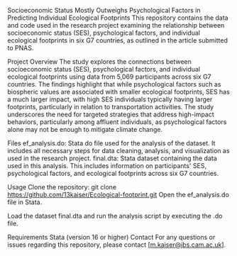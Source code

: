 Socioeconomic Status Mostly Outweighs Psychological Factors in Predicting Individual Ecological Footprints 
This repository contains the data and code used in the research project examining the relationship between socioeconomic status (SES), psychological factors, and individual ecological footprints in six G7 countries, as outlined in the article submitted to PNAS.

Project Overview
The study explores the connections between socioeconomic status (SES), psychological factors, and individual ecological footprints using data from 5,069 participants across six G7 countries. The findings highlight that while psychological factors such as biospheric values are associated with smaller ecological footprints, SES has a much larger impact, with high SES individuals typically having larger footprints, particularly in relation to transportation activities. The study underscores the need for targeted strategies that address high-impact behaviors, particularly among affluent individuals, as psychological factors alone may not be enough to mitigate climate change.

Files
ef_analysis.do: Stata do file used for the analysis of the dataset. It includes all necessary steps for data cleaning, analysis, and visualization as used in the research project.
final.dta: Stata dataset containing the data used in this analysis. This includes information on participants' SES, psychological factors, and ecological footprints across six G7 countries.

Usage
Clone the repository:
git clone https://github.com/13kaiser/Ecological-footprint.git
Open the ef_analysis.do file in Stata.

Load the dataset final.dta and run the analysis script by executing the .do file.

Requirements
Stata (version 16 or higher)
Contact
For any questions or issues regarding this repository, please contact [m.kaiser@jbs.cam.ac.uk].
